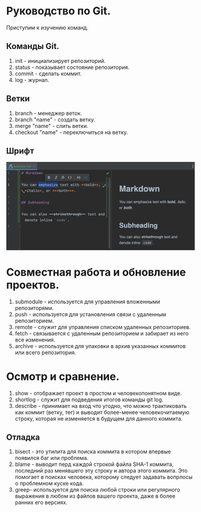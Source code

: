 # Руководство по Git.
Приступим к изучению команд.
## Команды Git.
1. init - инициализирует репозиторий.
2. status - показывает состояние репозитория.
3. commit - сделать коммит.
4. log - журнал.
## Ветки
1. branch - менеджер веток.
2. branch "name" - создать ветку.
3. merge "name" - слить ветки.
4. checkout "name" - переключиться на ветку. 
## Шрифт
![](fonts.png)
# Совместная работа и обновление проектов.
1. submodule - используется для управления вложенными репозиторями.
2. push - используется для установления связи с удаленным репозиторием.
3. remote - служит для управления списком удаленных репозиториев.
1. fetch - связывается с удаленным репозиторием и забирает из него все изменения.
4. archive - используется для упаковки в архив указанных коммитов или всего репозитория.
# Осмотр и сравнение.
1. show - отображает проект в простом и человекопонятном виде.
2. shortlog - служит для подведения итогов команды git log.
3. describe - принимает на вход что угодно, что можно трактиковать как коммит (ветку, тег) и выводит более-менее человекочитаемую строку, которая не изменяется в будущем для данного коммита.
## Отладка
1. bisect - это утилита для поиска коммита в котором впервые появился баг или проблема.
2. blame - выводит перд каждой строкой файла SHA-1 коммита, последний раз менявшего эту строку  и автора этого коммита. Это помогает в поисках человека, которому следует задавать вопрлосы о проблемном куске кода.
3. greep- используется для поиска любой строки или регулярного выражения в любом из файлов вашего проекта, даже в более ранних его версиях.
